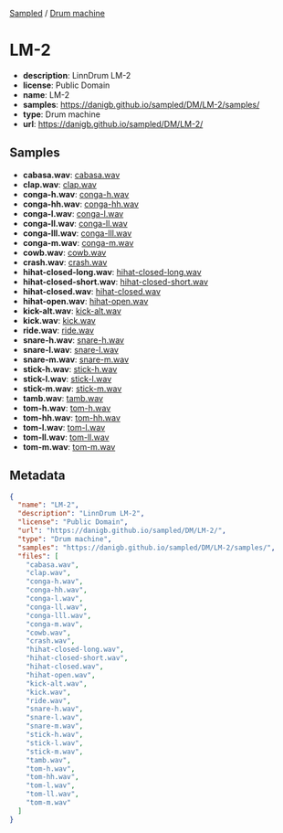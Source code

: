 
[Sampled](https://danigb.github.io/sampled) /
[Drum machine](/DM)

# LM-2

- __description__: LinnDrum LM-2
- __license__: Public Domain
- __name__: LM-2
- __samples__: https://danigb.github.io/sampled/DM/LM-2/samples/
- __type__: Drum machine
- __url__: https://danigb.github.io/sampled/DM/LM-2/

## Samples

- __cabasa.wav__: [cabasa.wav](https://danigb.github.io/sampled/DM/LM-2/samples/cabasa.wav)
- __clap.wav__: [clap.wav](https://danigb.github.io/sampled/DM/LM-2/samples/clap.wav)
- __conga-h.wav__: [conga-h.wav](https://danigb.github.io/sampled/DM/LM-2/samples/conga-h.wav)
- __conga-hh.wav__: [conga-hh.wav](https://danigb.github.io/sampled/DM/LM-2/samples/conga-hh.wav)
- __conga-l.wav__: [conga-l.wav](https://danigb.github.io/sampled/DM/LM-2/samples/conga-l.wav)
- __conga-ll.wav__: [conga-ll.wav](https://danigb.github.io/sampled/DM/LM-2/samples/conga-ll.wav)
- __conga-lll.wav__: [conga-lll.wav](https://danigb.github.io/sampled/DM/LM-2/samples/conga-lll.wav)
- __conga-m.wav__: [conga-m.wav](https://danigb.github.io/sampled/DM/LM-2/samples/conga-m.wav)
- __cowb.wav__: [cowb.wav](https://danigb.github.io/sampled/DM/LM-2/samples/cowb.wav)
- __crash.wav__: [crash.wav](https://danigb.github.io/sampled/DM/LM-2/samples/crash.wav)
- __hihat-closed-long.wav__: [hihat-closed-long.wav](https://danigb.github.io/sampled/DM/LM-2/samples/hihat-closed-long.wav)
- __hihat-closed-short.wav__: [hihat-closed-short.wav](https://danigb.github.io/sampled/DM/LM-2/samples/hihat-closed-short.wav)
- __hihat-closed.wav__: [hihat-closed.wav](https://danigb.github.io/sampled/DM/LM-2/samples/hihat-closed.wav)
- __hihat-open.wav__: [hihat-open.wav](https://danigb.github.io/sampled/DM/LM-2/samples/hihat-open.wav)
- __kick-alt.wav__: [kick-alt.wav](https://danigb.github.io/sampled/DM/LM-2/samples/kick-alt.wav)
- __kick.wav__: [kick.wav](https://danigb.github.io/sampled/DM/LM-2/samples/kick.wav)
- __ride.wav__: [ride.wav](https://danigb.github.io/sampled/DM/LM-2/samples/ride.wav)
- __snare-h.wav__: [snare-h.wav](https://danigb.github.io/sampled/DM/LM-2/samples/snare-h.wav)
- __snare-l.wav__: [snare-l.wav](https://danigb.github.io/sampled/DM/LM-2/samples/snare-l.wav)
- __snare-m.wav__: [snare-m.wav](https://danigb.github.io/sampled/DM/LM-2/samples/snare-m.wav)
- __stick-h.wav__: [stick-h.wav](https://danigb.github.io/sampled/DM/LM-2/samples/stick-h.wav)
- __stick-l.wav__: [stick-l.wav](https://danigb.github.io/sampled/DM/LM-2/samples/stick-l.wav)
- __stick-m.wav__: [stick-m.wav](https://danigb.github.io/sampled/DM/LM-2/samples/stick-m.wav)
- __tamb.wav__: [tamb.wav](https://danigb.github.io/sampled/DM/LM-2/samples/tamb.wav)
- __tom-h.wav__: [tom-h.wav](https://danigb.github.io/sampled/DM/LM-2/samples/tom-h.wav)
- __tom-hh.wav__: [tom-hh.wav](https://danigb.github.io/sampled/DM/LM-2/samples/tom-hh.wav)
- __tom-l.wav__: [tom-l.wav](https://danigb.github.io/sampled/DM/LM-2/samples/tom-l.wav)
- __tom-ll.wav__: [tom-ll.wav](https://danigb.github.io/sampled/DM/LM-2/samples/tom-ll.wav)
- __tom-m.wav__: [tom-m.wav](https://danigb.github.io/sampled/DM/LM-2/samples/tom-m.wav)

## Metadata

```json
{
  "name": "LM-2",
  "description": "LinnDrum LM-2",
  "license": "Public Domain",
  "url": "https://danigb.github.io/sampled/DM/LM-2/",
  "type": "Drum machine",
  "samples": "https://danigb.github.io/sampled/DM/LM-2/samples/",
  "files": [
    "cabasa.wav",
    "clap.wav",
    "conga-h.wav",
    "conga-hh.wav",
    "conga-l.wav",
    "conga-ll.wav",
    "conga-lll.wav",
    "conga-m.wav",
    "cowb.wav",
    "crash.wav",
    "hihat-closed-long.wav",
    "hihat-closed-short.wav",
    "hihat-closed.wav",
    "hihat-open.wav",
    "kick-alt.wav",
    "kick.wav",
    "ride.wav",
    "snare-h.wav",
    "snare-l.wav",
    "snare-m.wav",
    "stick-h.wav",
    "stick-l.wav",
    "stick-m.wav",
    "tamb.wav",
    "tom-h.wav",
    "tom-hh.wav",
    "tom-l.wav",
    "tom-ll.wav",
    "tom-m.wav"
  ]
}
```

